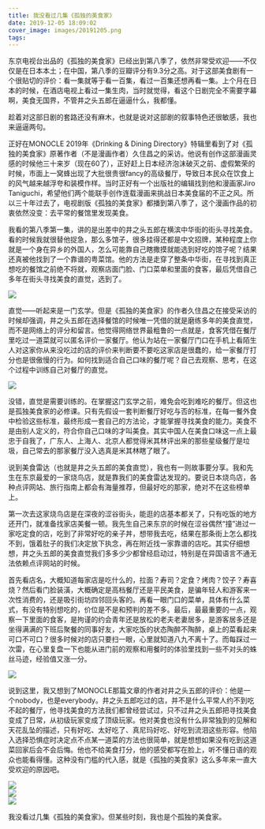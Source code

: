 ```yaml
---
title: 我没看过几集《孤独的美食家》
date: 2019-12-05 18:09:02
cover_image: images/20191205.png
tags:
---
```

东京电视台出品的《孤独的美食家》已经出到第八季了，依然非常受欢迎——不仅仅是在日本本土；在中国，第八季的豆瓣评分有9.3分之高。对于这部美食剧有一个很贴切的评价：看一集就等于看一百集，看过一百集还想再看一集。上个月在日本的时候，在酒店电视上看过一集生肉，当时就觉得，看这个日剧完全不需要字幕啊，美食无国界，不管井之头五郎在逼逼什么，我都懂。

趁着对这部日剧的套路还没有麻木，也就是说对这部剧的叙事特色还很敏感，我也来逼逼两句。

正好在MONOCLE 2019年《Drinking & Dining Directory》特辑里看到了对《孤独的美食家》原著作者（不是漫画作者）久住昌之的采访。他说有创作这部漫画灵感的时候他三十来岁（现在60了），正好赶上日本经济泡沫破灭之前、虚假繁荣的时候，市面上一窝蜂出现了大批很贵很fancy的高级餐厅，导致日本民众在饮食上的风气越来越浮夸和装模作样。当时正好有一个出版社的编辑找到他和漫画家Jiro Taniguchi，希望他们两个能联手创作连载漫画来挑战日本美食届的不正之风。所以三十年过去了，电视剧版《孤独的美食家》都播到第八季了，这个漫画作品的初衷依然没变：去平常的餐馆里发现美食。

我看的第八季第一集，讲的是出差中的井之头五郎在横滨中华街的街头寻找美食。看的时候我就很替他捉急，那么多馆子，很多挂得还都是中文招牌，某种程度上你就是一个身在异乡的外国人，怎么可能靠自己瞎撒摸就能选到好吃的馆子呢？结果还真被他找到了一个靠谱的粤菜馆。他的方法是走穿了整条中华街，在寻找到真正想吃的餐馆之前绝不将就，观察店面门脸、门口菜单和里面的食客，最后凭借自己多年在街头寻找美食的直觉，选到了。

<image src='/images/20191205-1.png' class='img-fluid' /><br/>

直觉——听起来是一门玄学。但是《孤独的美食家》的作者久住昌之在接受采访的时候却强调，井之头五郎在选择餐馆的时候唯一凭借的就是磨练多年的美食直觉，而不是网络上的评分和留言。他觉得网络世界最粗鲁的一点就是，食客凭借在餐厅里吃过一道菜就可以匿名评价一家餐厅。他认为站在一家餐厅门口在手机上看陌生人对这家你从来没吃过的店的评价来判断要不要吃这家店是很蠢的，给一家餐厅打分也是很傲慢的行为。如何找到适合自己口味的餐厅呢？自己去观察、思考，在这个过程中训练自己对餐厅的直觉。

<image src='/images/20191205-2.png' class='img-fluid' /><br/>

没错，直觉是需要训练的。在掌握这门玄学之前，难免会吃到难吃的餐厅。但这也是孤独美食家的必修课。只有先假设一套判断餐厅好吃与否的标准，在每一餐外食中检验这些标准，最终形成一套自己的方法论，才能掌握寻找美食的能力。美食不是由别人定义的，符合你自己口味的才叫美食。其实中国人在美食口味这一点上最忠于自我了，广东人、上海人、北京人都觉得米其林评出来的那些星级餐厅是垃圾，自己常去的那家餐厅没入选真是米其林瞎了眼了。

说到美食雷达（也就是井之头五郎的美食直觉），我也有一则故事要分享。我和先生在东京最爱的一家烧鸟店，就是靠我们的美食雷达发现的。要说日本烧鸟店，各种点评网站、旅行指南上都会有海量推荐，但最好吃的那家，绝对不在这些榜单上。

第一次去这家烧鸟店是在深夜的涩谷街头，能逛的店基本都关了，只有吃饭的地方还开门，就准备找家店美餐一顿。我先生自己来东京的时候在涩谷偶然“撞”进过一家吃定食的店，吃到了非常好吃的亲子丼，想带我去吃，结果在那条街上怎么都找不到，饿着肚子的我们决定放下执念，再在附近找一家靠谱的店吃。其实仔细想想，井之头五郎的美食直觉我们多多少少都曾经启动过，特别是在异国语言不通无法依赖点评网站的时候。

首先看店名，大概知道每家店是吃什么的，拉面？寿司？定食？烤肉？饺子？寿喜烧？然后看门脸装潢，大概确定是高档餐厅还是平民美食，是骗年轻人和游客来一次性消费的，还是吸引街坊四邻回头客的。再看一眼门口的菜单，具体有什么菜式，有没有特别想吃的，价位是不是和预判的差不多。最后，最最重要的一点，观察一下里面的食客，是拘谨的约会青年还是放松的老夫老妻居多，是游客居多还是坐得满满的下班后聚餐的同事好友，大家吃饭的状态陶醉不陶醉，桌上的菜看起来可口不可口？很多时候对的店只要扫一眼，心里就知道八九不离十了。而每踩过一次雷，在心里复盘一下也能从进门前的观察和用餐时的体验里找到一些不对头的蛛丝马迹，经验值又涨一分。

<image src='/images/20191205-3.png' class='img-fluid' /><br/>

说到这里，我又想到了MONOCLE那篇文章的作者对井之头五郎的评价：他是一个nobody，也是everybody。井之头五郎吃过的店，并不是什么平常人约不到吃不起的餐厅，他寻找美食的方法我们都曾经尝试过，只不过井之头五郎把寻找美食变成了日常，从初级玩家变成了顶级玩家。他对美食也没有什么非常独到的见解和天花乱坠的描述，只有好吃、太好吃了、真尼玛好吃、好吃到流泪这些形容。他陷入选择恐惧症时决定点不点某一道菜的方法也很简单，就是想想如果没有吃到这道菜回家后会不会后悔。他也不给美食打分，他的感受都写在脸上，听不懂日语的观众也能看得懂。这种没有门槛的代入感，就是《孤独的美食家》这么多年来一直大受欢迎的原因吧。

<image src='/images/20191205-4.png' class='img-fluid' /><br/>
<image src='/images/20191205-5.png' class='img-fluid' /><br/>
<image src='/images/20191205-6.png' class='img-fluid' /><br/>

我没看过几集《孤独的美食家》。但某些时刻，我也是个孤独的美食家。